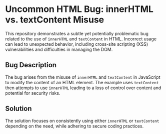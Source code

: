 # Uncommon HTML Bug: innerHTML vs. textContent Misuse

This repository demonstrates a subtle yet potentially problematic bug related to the use of `innerHTML` and `textContent` in HTML.  Incorrect usage can lead to unexpected behavior, including cross-site scripting (XSS) vulnerabilities and difficulties in managing the DOM.

## Bug Description

The bug arises from the misuse of `innerHTML` and `textContent` in JavaScript to modify the content of an HTML element.  The example uses `textContent` then attempts to use `innerHTML` leading to a loss of control over content and potential for security risks.

## Solution

The solution focuses on consistently using either `innerHTML` or `textContent` depending on the need, while adhering to secure coding practices.